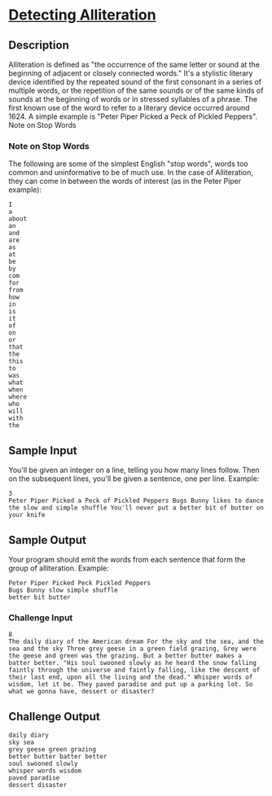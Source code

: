 # [Detecting Alliteration](https://redd.it/57zcbm)

## Description

Alliteration is defined as "the occurrence of the same letter or sound at the beginning of adjacent or closely connected words." It's a stylistic literary device identified by the repeated sound of the first consonant in a series of multiple words, or the repetition of the same sounds or of the same kinds of sounds at the beginning of words or in stressed syllables of a phrase. The first known use of the word to refer to a literary device occurred around 1624. A simple example is "Peter Piper Picked a Peck of Pickled Peppers". Note on Stop Words

### Note on Stop Words

The following are some of the simplest English "stop words", words too common and uninformative to be of much use. In the case of Alliteration, they can come in between the words of interest (as in the Peter Piper example):

    I
    a
    about
    an
    and
    are
    as
    at
    be
    by
    com
    for
    from
    how
    in
    is
    it
    of
    on
    or
    that
    the
    this
    to
    was
    what
    when
    where
    who
    will
    with
    the

## Sample Input

You'll be given an integer on a line, telling you how many lines follow. Then on the subsequent lines, you'll be given a sentence, one per line. Example:

    3
    Peter Piper Picked a Peck of Pickled Peppers Bugs Bunny likes to dance the slow and simple shuffle You'll never put a better bit of butter on your knife

## Sample Output

Your program should emit the words from each sentence that form the group of alliteration. Example:

    Peter Piper Picked Peck Pickled Peppers
    Bugs Bunny slow simple shuffle
    better bit butter

### Challenge Input

    8
    The daily diary of the American dream For the sky and the sea, and the sea and the sky Three grey geese in a green field grazing, Grey were the geese and green was the grazing. But a better butter makes a batter better. "His soul swooned slowly as he heard the snow falling faintly through the universe and faintly falling, like the descent of their last end, upon all the living and the dead." Whisper words of wisdom, let it be. They paved paradise and put up a parking lot. So what we gonna have, dessert or disaster?

## Challenge Output

    daily diary
    sky sea
    grey geese green grazing
    better butter batter better
    soul swooned slowly
    whisper words wisdom
    paved paradise
    dessert disaster

